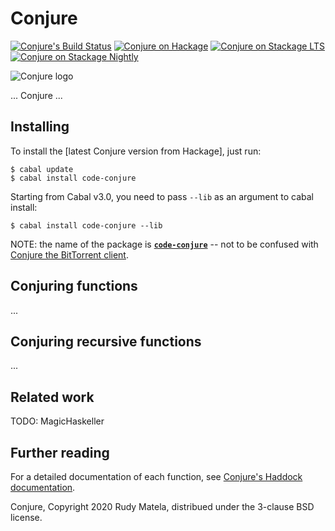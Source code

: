 Conjure
=======

[![Conjure's Build Status][build-status]][build-log]
[![Conjure on Hackage][hackage-version]][code-conjure-on-hackage]
[![Conjure on Stackage LTS][stackage-lts-badge]][code-conjure-on-stackage-lts]
[![Conjure on Stackage Nightly][stackage-nightly-badge]][code-conjure-on-stackage-nightly]

![Conjure logo][conjure-logo]

... Conjure ...


Installing
----------

To install the [latest Conjure version from Hackage], just run:

	$ cabal update
	$ cabal install code-conjure

Starting from Cabal v3.0, you need to pass `--lib` as an argument to cabal
install:

	$ cabal install code-conjure --lib

NOTE: the name of the package is __[`code-conjure`]__
-- not to be confused with [Conjure the BitTorrent client].


Conjuring functions
-------------------

...


Conjuring recursive functions
-----------------------------

...


Related work
------------

TODO: MagicHaskeller


Further reading
---------------

For a detailed documentation of each function, see
[Conjure's Haddock documentation].


Conjure, Copyright 2020  Rudy Matela,
distribued under the 3-clause BSD license.


[Conjure's Haddock documentation]: https://hackage.haskell.org/package/leancheck/docs/Test-LeanCheck.html

[symbol `>`]: https://www.haskell.org/haddock/doc/html/ch03s08.html#idm140354810780208
[Template Haskell]: https://wiki.haskell.org/Template_Haskell

[conjure-logo]: https://github.com/rudymatela/conjure/raw/master/doc/conjure.svg?sanitize=true

[`code-conjure`]:                   https://hackage.haskell.org/package/code-conjure
[Conjure the BitTorrent client]:    https://hackage.haskell.org/package/conjure

[build-status]:                     https://travis-ci.org/rudymatela/conjure.svg?branch=master
[build-log]:                        https://travis-ci.org/rudymatela/conjure
[hackage-version]:                  https://img.shields.io/hackage/v/code-conjure.svg
[code-conjure-on-hackage]:          https://hackage.haskell.org/package/code-conjure
[stackage-lts-badge]:               https://stackage.org/package/code-conjure/badge/lts
[stackage-nightly-badge]:           https://stackage.org/package/code-conjure/badge/nightly
[code-conjure-on-stackage]:         https://stackage.org/package/code-conjure
[code-conjure-on-stackage-lts]:     https://stackage.org/lts/package/code-conjure
[code-conjure-on-stackage-nightly]: https://stackage.org/nightly/package/code-conjure
